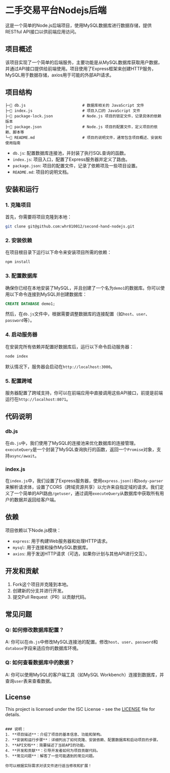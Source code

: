 
#  二手交易平台Nodejs后端

这是一个简单的Node.js后端项目，使用MySQL数据库进行数据存储，提供RESTful API接口以供前端应用访问。

## 项目概述

该项目实现了一个简单的后端服务，主要功能是从MySQL数据库获取用户数据，并通过API接口提供给前端使用。项目使用了Express框架来创建HTTP服务，MySQL用于数据存储，axios用于可能的外部API请求。

## 项目结构

```
├─📄 db.js                         # 数据库相关的 JavaScript 文件
├─📄 index.js                      # 项目入口的 JavaScript 文件
├─📄 package-lock.json             # Node.js 项目的锁定文件，记录具体的依赖版本
├─📄 package.json                  # Node.js 项目的配置文件，定义项目的依赖、脚本等
└─📄 README.md                     # 项目的说明文件，通常包含项目概述、安装和使用指南
```

- `db.js`: 配置数据库连接池，并封装了执行SQL查询的函数。
- `index.js`: 项目入口，配置了Express服务器并定义了路由。
- `package.json`: 项目的配置文件，记录了依赖项及一些项目设置。
- `README.md`: 项目的说明文档。

## 安装和运行

### 1. 克隆项目

首先，你需要将项目克隆到本地：

```bash
git clone git@github.com:whr810012/second-hand-nodejs.git
```

### 2. 安装依赖

在项目根目录下运行以下命令来安装项目所需的依赖：

```bash
npm install
```

### 3. 配置数据库

确保你已经在本地安装了MySQL，并且创建了一个名为`demo1`的数据库。你可以使用以下命令连接到MySQL并创建数据库：

```sql
CREATE DATABASE demo1;
```

然后，在`db.js`文件中，根据需要调整数据库的连接配置（如`host`、`user`、`password`等）。

### 4. 启动服务器

在安装完所有依赖并配置好数据库后，运行以下命令启动服务器：

```bash
node index
```

默认情况下，服务器会启动在`http://localhost:3000`。

### 5. 配置跨域

服务器配置了跨域支持，你可以在前端应用中直接调用这些API接口，前提是前端运行在`http://localhost:8071`。

## 代码说明

### db.js

在`db.js`中，我们使用了MySQL的连接池来优化数据库的连接管理。`executeQuery`是一个封装了MySQL查询执行的函数，返回一个`Promise`对象，支持`async/await`。

### index.js

在`index.js`中，我们设置了Express服务器，使用`express.json()`和`body-parser`来解析请求体，设置了CORS（跨域资源共享）以允许来自指定域的请求。我们定义了一个简单的API路由`/getuser`，通过调用`executeQuery`从数据库中获取所有用户的数据并返回给客户端。

## 依赖

项目依赖以下Node.js模块：

- `express`: 用于构建Web服务器和处理HTTP请求。
- `mysql`: 用于连接和操作MySQL数据库。
- `axios`: 用于发送HTTP请求（可选，如果你计划与其他API进行交互）。

## 开发和贡献

1. Fork这个项目并克隆到本地。
2. 创建新的分支并进行开发。
3. 提交Pull Request（PR）以贡献代码。

## 常见问题

### Q: 如何修改数据库配置？

A: 你可以在`db.js`中修改MySQL连接池的配置。修改`host`、`user`、`password`和`database`字段来适应你的数据库环境。

### Q: 如何查看数据库中的数据？

A: 你可以使用MySQL的客户端工具（如MySQL Workbench）连接到数据库，并查询`user`表来查看数据。

## License

This project is licensed under the ISC License - see the [LICENSE](LICENSE) file for details.

```

### 说明：
1. **项目描述**：介绍了项目的基本信息、功能和架构。
2. **安装和运行步骤**：详细列出了如何克隆、安装依赖、配置数据库和启动项目的步骤。
3. **API文档**：简要描述了当前API的功能。
4. **开发和贡献**：引导开发者如何为项目贡献代码。
5. **常见问题**：解答了一些可能遇到的常见问题。

你可以根据实际需求对该文件进行适当修改和扩展！
